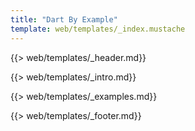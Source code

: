 ```yaml
---
title: "Dart By Example"
template: web/templates/_index.mustache
---
```


{{> web/templates/_header.md}}

{{> web/templates/_intro.md}}

{{> web/templates/_examples.md}}

{{> web/templates/_footer.md}}
